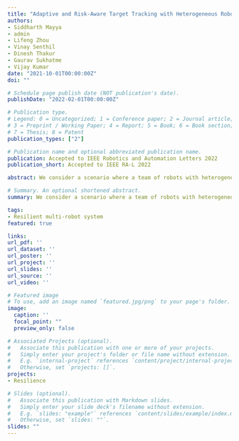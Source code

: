 ```yaml
---
title: "Adaptive and Risk-Aware Target Tracking with Heterogeneous Robot Teams"
authors:
- Siddharth Mayya
- admin
- Lifeng Zhou
- Vinay Senthil
- Dinesh Thakur
- Gaurav Sukhatme
- Vijay Kumar
date: "2021-10-01T00:00:00Z"
doi: ""

# Schedule page publish date (NOT publication's date).
publishDate: "2022-02-01T00:00:00Z"

# Publication type.
# Legend: 0 = Uncategorized; 1 = Conference paper; 2 = Journal article;
# 3 = Preprint / Working Paper; 4 = Report; 5 = Book; 6 = Book section;
# 7 = Thesis; 8 = Patent
publication_types: ["2"]

# Publication name and optional abbreviated publication name.
publication: Accepted to IEEE Robotics and Automation Letters 2022
publication_short: Accepted to IEEE RA-L 2022

abstract: We consider a scenario where a team of robots with heterogeneous sensors must track a set of hostile targets which induce sensory failures on the robots. In particular, the likelihood of failures depends on the proximity between the targets and the robots. We propose a control framework that implicitly addresses the competing objectives of performance maximization and sensor preservation (which impacts the future performance of the team).  Our framework consists of a predictive component---which accounts for the risk of being detected by the target, and a reactive component---which maximizes the performance of the team regardless of the failures that have already occurred. Based on a measure of the abundance of sensors in the team, our framework can generate aggressive and risk-averse robot configurations to track the targets. Crucially, the heterogeneous sensing capabilities of the robots are explicitly considered in each step, allowing for a more expressive risk-performance trade-off. Simulated experiments with induced sensor failures demonstrate the efficacy of the proposed approach.

# Summary. An optional shortened abstract.
summary: We consider a scenario where a team of robots with heterogeneous sensors must track a set of hostile targets which induce sensory failures on the robots.

tags:
- Resilient multi-robot system
featured: true

links:
url_pdf: ''
url_dataset: ''
url_poster: ''
url_project: ''
url_slides: ''
url_source: ''
url_video: ''

# Featured image
# To use, add an image named `featured.jpg/png` to your page's folder.
image:
  caption: ''
  focal_point: ""
  preview_only: false

# Associated Projects (optional).
#   Associate this publication with one or more of your projects.
#   Simply enter your project's folder or file name without extension.
#   E.g. `internal-project` references `content/project/internal-project/index.md`.
#   Otherwise, set `projects: []`.
projects:
- Resilience

# Slides (optional).
#   Associate this publication with Markdown slides.
#   Simply enter your slide deck's filename without extension.
#   E.g. `slides: "example"` references `content/slides/example/index.md`.
#   Otherwise, set `slides: ""`.
slides: ""
---
```

